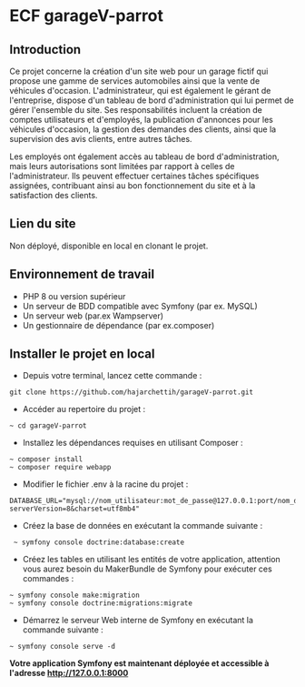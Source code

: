 # ECF garageV-parrot
## Introduction
Ce projet concerne la création d'un site web pour un garage fictif qui propose une gamme de services automobiles ainsi que la vente de véhicules d'occasion. L'administrateur, qui est également le gérant de l'entreprise, dispose d'un tableau de bord d'administration qui lui permet de gérer l'ensemble du site. Ses responsabilités incluent la création de comptes utilisateurs et d'employés, la publication d'annonces pour les véhicules d'occasion, la gestion des demandes des clients, ainsi que la supervision des avis clients, entre autres tâches.

Les employés ont également accès au tableau de bord d'administration, mais leurs autorisations sont limitées par rapport à celles de l'administrateur. Ils peuvent effectuer certaines tâches spécifiques assignées, contribuant ainsi au bon fonctionnement du site et à la satisfaction des clients.

## Lien du site
Non déployé, disponible en local en clonant le projet. 

## Environnement de travail
+ PHP 8 ou version supérieur
+ Un serveur de BDD compatible avec Symfony (par ex. MySQL)
+ Un serveur web (par.ex Wampserver)
+ Un gestionnaire de dépendance (par ex.composer)

## Installer le projet en local


+ Depuis votre terminal, lancez cette commande :
```
git clone https://github.com/hajarchettih/garageV-parrot.git
```

+ Accéder au repertoire du projet :
```
~ cd garageV-parrot
```


+ Installez les dépendances requises en utilisant Composer :
```
~ composer install
~ composer require webapp
```

+ Modifier le fichier .env à la racine du projet :
```
DATABASE_URL="mysql://nom_utilisateur:mot_de_passe@127.0.0.1:port/nom_du_projet?serverVersion=8&charset=utf8mb4"
```
+ Créez la base de données en exécutant la commande suivante :
```
 ~ symfony console doctrine:database:create
```
+ Créez les tables en utilisant les entités de votre application, attention vous aurez besoin du MakerBundle de Symfony pour exécuter ces commandes :
```
~ symfony console make:migration
~ symfony console doctrine:migrations:migrate
```

+ Démarrez le serveur Web interne de Symfony en exécutant la commande suivante :
  
```
~ symfony console serve -d
```

**Votre application Symfony est maintenant déployée et accessible à l'adresse http://127.0.0.1:8000**










